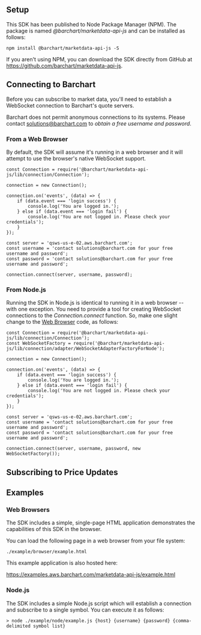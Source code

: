 ## Setup

This SDK has been published to Node Package Manager (NPM). The package is named *@barchart/marketdata-api-js* and can be installed as follows:

    npm install @barchart/marketdata-api-js -S

If you aren't using NPM, you can download the SDK directly from GitHub at https://github.com/barchart/marketdata-api-js.

## Connecting to Barchart

Before you can subscribe to market data, you'll need to establish a WebSocket connection to Barchart's quote servers.

Barchart does not permit anonymous connections to its systems. Please contact solutions@barchart.com to *obtain a free username and password*.

### From a Web Browser

By default, the SDK will assume it's running in a web browser and it will attempt to use the browser's native WebSocket support.

    const Connection = require('@barchart/marketdata-api-js/lib/connection/Connection');

    connection = new Connection();

    connection.on('events', (data) => {
        if (data.event === 'login success') {
            console.log('You are logged in.');
        } else if (data.event === 'login fail') {
            console.log('You are not logged in. Please check your credentials');
        }
    });

    const server = 'qsws-us-e-02.aws.barchart.com';
    const username = 'contact solutions@barchart.com for your free username and password';
    const password = 'contact solutions@barchart.com for your free username and password';

    connection.connect(server, username, password);

### From Node.js

Running the SDK in Node.js is identical to running it in a web browser -- with one exception. You need to provide a tool for creating WebSocket connections to the *Connection.connect* function. So, make one slight change to the [Web Browser](#from-a-web-browser) code, as follows:

    const Connection = require('@barchart/marketdata-api-js/lib/connection/Connection');
    const WebSocketFactory = require('@barchart/marketdata-api-js/lib/connection/adapter/WebSocketAdapterFactoryForNode');

    connection = new Connection();

    connection.on('events', (data) => {
        if (data.event === 'login success') {
            console.log('You are logged in.');
        } else if (data.event === 'login fail') {
            console.log('You are not logged in. Please check your credentials');
        }
    });

    const server = 'qsws-us-e-02.aws.barchart.com';
    const username = 'contact solutions@barchart.com for your free username and password';
    const password = 'contact solutions@barchart.com for your free username and password';

    connection.connect(server, username, password, new WebSocketFactory());

## Subscribing to Price Updates

## Examples

### Web Browsers

The SDK includes a simple, single-page HTML application demonstrates the capabilities of this SDK in the browser.

You can load the following page in a web browser from your file system:

    ./example/browser/example.html

This example application is also hosted here:

https://examples.aws.barchart.com/marketdata-api-js/example.html

### Node.js

The SDK includes a simple Node.js script which will establish a connection and subscribe to a single symbol. You can execute it as follows:

    > node ./example/node/example.js {host} {username} {password} {comma-delimited symbol list}